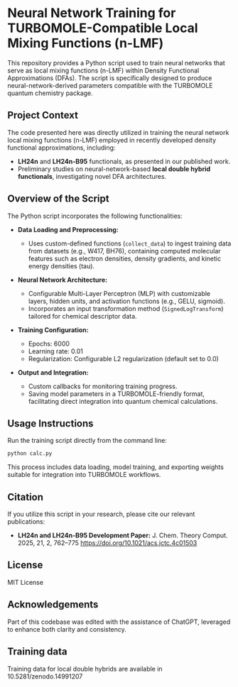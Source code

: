 # Neural Network Training for TURBOMOLE-Compatible Local Mixing Functions (n-LMF)

This repository provides a Python script used to train neural networks that serve as local mixing functions (n-LMF) within Density Functional Approximations (DFAs). The script is specifically designed to produce neural-network-derived parameters compatible with the TURBOMOLE quantum chemistry package.

## Project Context

The code presented here was directly utilized in training the neural network local mixing functions (n-LMF) employed in recently developed density functional approximations, including:

- **LH24n** and **LH24n-B95** functionals, as presented in our published work.
- Preliminary studies on neural-network-based **local double hybrid functionals**, investigating novel DFA architectures.

## Overview of the Script

The Python script incorporates the following functionalities:

- **Data Loading and Preprocessing:**
  - Uses custom-defined functions (`collect_data`) to ingest training data from datasets (e.g., W417, BH76), containing computed molecular features such as electron densities, density gradients, and kinetic energy densities (tau).

- **Neural Network Architecture:**
  - Configurable Multi-Layer Perceptron (MLP) with customizable layers, hidden units, and activation functions (e.g., GELU, sigmoid).
  - Incorporates an input transformation method (`SignedLogTransform`) tailored for chemical descriptor data.

- **Training Configuration:**
  - Epochs: 6000
  - Learning rate: 0.01
  - Regularization: Configurable L2 regularization (default set to 0.0)

- **Output and Integration:**
  - Custom callbacks for monitoring training progress.
  - Saving model parameters in a TURBOMOLE-friendly format, facilitating direct integration into quantum chemical calculations.

## Usage Instructions

Run the training script directly from the command line:

```bash
python calc.py
```

This process includes data loading, model training, and exporting weights suitable for integration into TURBOMOLE workflows.

## Citation

If you utilize this script in your research, please cite our relevant publications:

- **LH24n and LH24n-B95 Development Paper:**
J. Chem. Theory Comput. 2025, 21, 2, 762–775
https://doi.org/10.1021/acs.jctc.4c01503

## License

MIT License

## Acknowledgements

Part of this codebase was edited with the assistance of ChatGPT, leveraged to enhance both clarity and consistency.

## Training data

Training data for local double hybrids are available in 10.5281/zenodo.14991207

